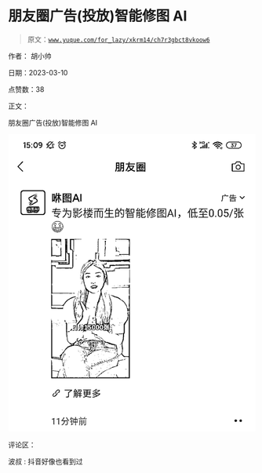 # 朋友圈广告(投放)智能修图 AI

> 原文：[`www.yuque.com/for_lazy/xkrm14/ch7r3gbct8vkoow6`](https://www.yuque.com/for_lazy/xkrm14/ch7r3gbct8vkoow6)

作者： 胡小帅 

日期：2023-03-10 

点赞数：38 

正文： 

朋友圈广告(投放)智能修图 AI 

![](img/2478ef756cc97c121e787cfbe3713468.png)  

评论区： 

波叔 : 抖音好像也看到过 

